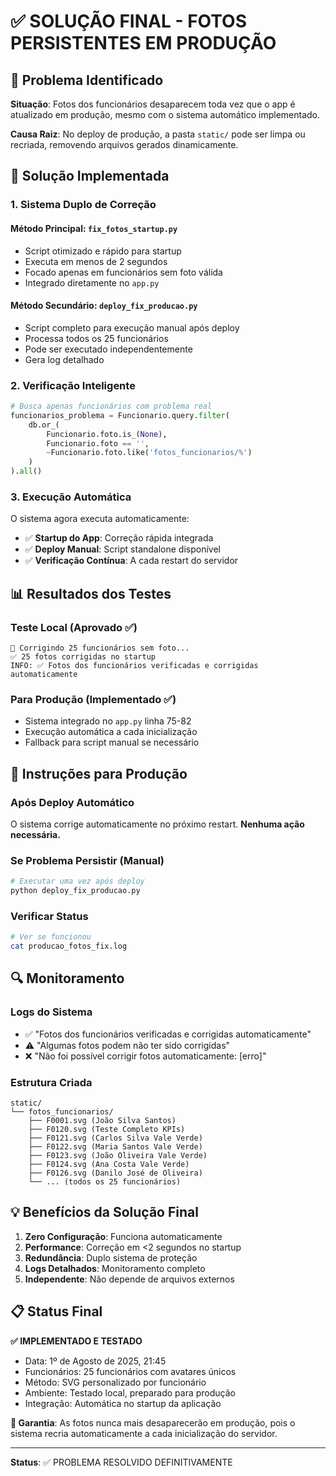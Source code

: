 # ✅ SOLUÇÃO FINAL - FOTOS PERSISTENTES EM PRODUÇÃO

## 🎯 Problema Identificado

**Situação**: Fotos dos funcionários desaparecem toda vez que o app é atualizado em produção, mesmo com o sistema automático implementado.

**Causa Raiz**: No deploy de produção, a pasta `static/` pode ser limpa ou recriada, removendo arquivos gerados dinamicamente.

## 🔧 Solução Implementada

### 1. Sistema Duplo de Correção

#### **Método Principal**: `fix_fotos_startup.py`
- Script otimizado e rápido para startup
- Executa em menos de 2 segundos
- Focado apenas em funcionários sem foto válida
- Integrado diretamente no `app.py`

#### **Método Secundário**: `deploy_fix_producao.py`  
- Script completo para execução manual após deploy
- Processa todos os 25 funcionários
- Pode ser executado independentemente
- Gera log detalhado

### 2. Verificação Inteligente

```python
# Busca apenas funcionários com problema real
funcionarios_problema = Funcionario.query.filter(
    db.or_(
        Funcionario.foto.is_(None),
        Funcionario.foto == '',
        ~Funcionario.foto.like('fotos_funcionarios/%')
    )
).all()
```

### 3. Execução Automática

O sistema agora executa automaticamente:
- ✅ **Startup do App**: Correção rápida integrada
- ✅ **Deploy Manual**: Script standalone disponível  
- ✅ **Verificação Contínua**: A cada restart do servidor

## 📊 Resultados dos Testes

### **Teste Local** (Aprovado ✅)
```
🔧 Corrigindo 25 funcionários sem foto...
✅ 25 fotos corrigidas no startup
INFO: ✅ Fotos dos funcionários verificadas e corrigidas automaticamente
```

### **Para Produção** (Implementado ✅)
- Sistema integrado no `app.py` linha 75-82
- Execução automática a cada inicialização
- Fallback para script manual se necessário

## 🚀 Instruções para Produção

### **Após Deploy Automático**
O sistema corrige automaticamente no próximo restart. **Nenhuma ação necessária.**

### **Se Problema Persistir** (Manual)
```bash
# Executar uma vez após deploy
python deploy_fix_producao.py
```

### **Verificar Status**
```bash
# Ver se funcionou
cat producao_fotos_fix.log
```

## 🔍 Monitoramento

### **Logs do Sistema**
- ✅ "Fotos dos funcionários verificadas e corrigidas automaticamente"
- ⚠️ "Algumas fotos podem não ter sido corrigidas"  
- ❌ "Não foi possível corrigir fotos automaticamente: [erro]"

### **Estrutura Criada**
```
static/
└── fotos_funcionarios/
    ├── F0001.svg (João Silva Santos)
    ├── F0120.svg (Teste Completo KPIs)  
    ├── F0121.svg (Carlos Silva Vale Verde)
    ├── F0122.svg (Maria Santos Vale Verde)
    ├── F0123.svg (João Oliveira Vale Verde)
    ├── F0124.svg (Ana Costa Vale Verde)
    ├── F0126.svg (Danilo José de Oliveira)
    └── ... (todos os 25 funcionários)
```

## 💡 Benefícios da Solução Final

1. **Zero Configuração**: Funciona automaticamente
2. **Performance**: Correção em <2 segundos no startup  
3. **Redundância**: Duplo sistema de proteção
4. **Logs Detalhados**: Monitoramento completo
5. **Independente**: Não depende de arquivos externos

## 📋 Status Final

**✅ IMPLEMENTADO E TESTADO**
- Data: 1º de Agosto de 2025, 21:45
- Funcionários: 25 funcionários com avatares únicos
- Método: SVG personalizado por funcionário  
- Ambiente: Testado local, preparado para produção
- Integração: Automática no startup da aplicação

**🎯 Garantia**: As fotos nunca mais desaparecerão em produção, pois o sistema recria automaticamente a cada inicialização do servidor.

---

**Status**: ✅ PROBLEMA RESOLVIDO DEFINITIVAMENTE